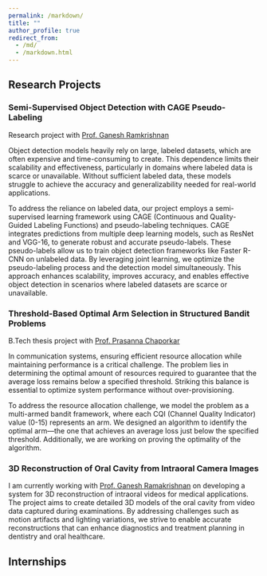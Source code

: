 ```yaml
---
permalink: /markdown/
title: ""
author_profile: true
redirect_from: 
  - /md/
  - /markdown.html
---
```


## Research Projects
### Semi-Supervised Object Detection with CAGE Pseudo-Labeling
Research project with [Prof. Ganesh Ramkrishnan](https://www.cse.iitb.ac.in/~ganesh/)

Object detection models heavily rely on large, labeled datasets, which are often expensive and time-consuming to create. This dependence limits their scalability and effectiveness, particularly in domains where labeled data is scarce or unavailable. Without sufficient labeled data, these models struggle to achieve the accuracy and generalizability needed for real-world applications.

To address the reliance on labeled data, our project employs a semi-supervised learning framework using CAGE (Continuous and Quality-Guided Labeling Functions) and pseudo-labeling techniques. CAGE integrates predictions from multiple deep learning models, such as ResNet and VGG-16, to generate robust and accurate pseudo-labels. These pseudo-labels allow us to train object detection frameworks like Faster R-CNN on unlabeled data. By leveraging joint learning, we optimize the pseudo-labeling process and the detection model simultaneously. This approach enhances scalability, improves accuracy, and enables effective object detection in scenarios where labeled datasets are scarce or unavailable.

### Threshold-Based Optimal Arm Selection in Structured Bandit Problems
B.Tech thesis project with [Prof. Prasanna Chaporkar](https://www.ee.iitb.ac.in/web/people/prasanna-chaporkar/)

In communication systems, ensuring efficient resource allocation while maintaining performance is a critical challenge. The problem lies in determining the optimal amount of resources required to guarantee that the average loss remains below a specified threshold. Striking this balance is essential to optimize system performance without over-provisioning.

To address the resource allocation challenge, we model the problem as a multi-armed bandit framework, where each CQI (Channel Quality Indicator) value (0-15) represents an arm. We designed an algorithm to identify the optimal arm—the one that achieves an average loss just below the specified threshold. Additionally, we are working on proving the optimality of the algorithm.

### 3D Reconstruction of Oral Cavity from Intraoral Camera Images
I am currently working with [Prof. Ganesh Ramakrishnan](https://www.cse.iitb.ac.in/~ganesh/) on developing a system for 3D reconstruction of intraoral videos for medical applications. The project aims to create detailed 3D models of the oral cavity from video data captured during examinations. By addressing challenges such as motion artifacts and lighting variations, we strive to enable accurate reconstructions that can enhance diagnostics and treatment planning in dentistry and oral healthcare.

## Internships





